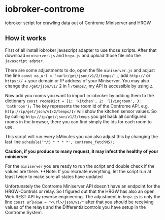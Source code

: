 # iobroker-controme
iobroker script for crawling data out of Controme Miniserver and HRGW

## How it works 

First of all install iobroker javascript adapter to use those scripts. After that download `miniserver.js` and `hrgw.js` and upload those file into the `javascript adpter`. 

There are some adjustments to do, open the file `miniserver.js` and adjust the line `const ms_url = '<url>/get/json/v1/2/temps/';`, add `http://` or `https://` + your domain or IP address of your Miniserver. 
You may also change the `/get/json/v1/` 2 in 1 `/temps/`, my API is accessible by using `2`. 

Now add you rooms you want to import in iobroker by adding them to the dictionary `const roomsDict = {1: 'kitchen', 2: 'livingroom', 3: 'bathroom'};`
The key represents the room id of the Controme API. e.g. `http://ip/get/json/v1/2/temps/1/`  will show the kitchen sensor values. So by calling `http://ip/get/json/v1/2/temps` you get back all configured rooms in the browser, there you can find simply the ids for each room to use. 

This script will run every 5Minutes you can also adjust this by changing the last line `schedule('*/5 * * * *', controme_fetchMS);` 

**Caution, if you produce to many request, it may infect the healthy of your miniserver**

For the `miniserver` you are ready to run the script and double check if the values are there. 
**Note: If you recreate everything, let the script run at least twice to make sure all states have updated


Unfortunately the Controme Miniserver API doesn't have an endpoint for the HRGW-Controls or relay. So I figured out that the HRGW has also an open Web REST API by reverse engineering. 
The adjustment in `hrgw.js` is only the line `const urlHRGW = "<url>/json/v1/"` after that you should be receiving values of the relays and the Differentialcontrols you have setup in the Controme System. 

